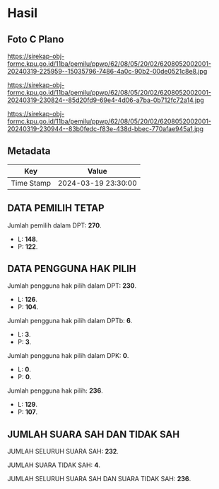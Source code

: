 # Hasil

## Foto C Plano

https://sirekap-obj-formc.kpu.go.id/11ba/pemilu/ppwp/62/08/05/20/02/6208052002001-20240319-225959--15035796-7486-4a0c-90b2-00de0521c8e8.jpg

https://sirekap-obj-formc.kpu.go.id/11ba/pemilu/ppwp/62/08/05/20/02/6208052002001-20240319-230824--85d20fd9-69e4-4d06-a7ba-0b712fc72a14.jpg

https://sirekap-obj-formc.kpu.go.id/11ba/pemilu/ppwp/62/08/05/20/02/6208052002001-20240319-230944--83b0fedc-f83e-438d-bbec-770afae945a1.jpg


## Metadata

| Key        | Value               |
| ---------- | ------------------- |
| Time Stamp | 2024-03-19 23:30:00 |


## DATA PEMILIH TETAP

Jumlah pemilih dalam DPT: **270**.
 * L: **148**.
 * P: **122**.

## DATA PENGGUNA HAK PILIH

Jumlah pengguna hak pilih dalam DPT: **230**.
 * L: **126**.
 * P: **104**.

Jumlah pengguna hak pilih dalam DPTb: **6**.
 * L: **3**.
 * P: **3**.

Jumlah pengguna hak pilih dalam DPK: **0**.
 * L: **0**.
 * P: **0**.

Jumlah pengguna hak pilih: **236**.
 * L: **129**.
 * P: **107**.

## JUMLAH SUARA SAH DAN TIDAK SAH

JUMLAH SELURUH SUARA SAH: **232**.

JUMLAH SUARA TIDAK SAH: **4**.

JUMLAH SELURUH SUARA SAH DAN SUARA TIDAK SAH: **236**.


